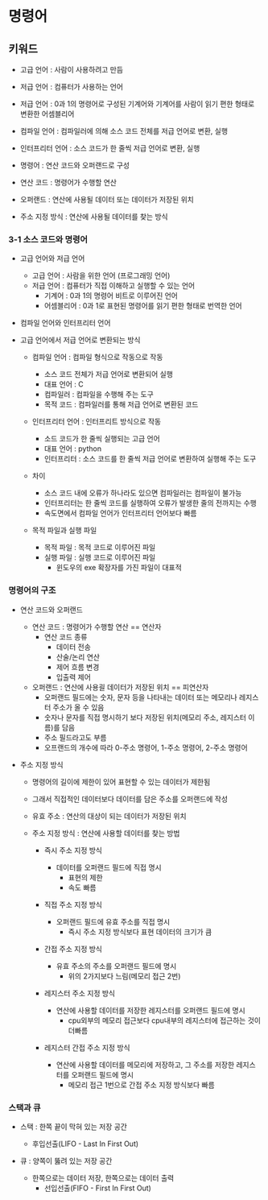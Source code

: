# 명령어

## 키워드
 - 고급 언어 : 사람이 사용하려고 만듬
 - 저급 언어 : 컴퓨터가 사용하는 언어
 - 저급 언어 : 0과 1의 명령어로 구성된 기계어와 기계어를 사람이 읽기 편한 형태로 변환한 어셈블리어
 - 컴파일 언어 : 컴파일러에 의해 소스 코드 전체를 저급 언어로 변환, 실행
 - 인터프리터 언어 : 소스 코드가 한 줄씩 저급 언어로 변환, 실행

 - 명령어 : 연산 코드와 오퍼랜드로 구성
 - 연산 코드 : 명령어가 수행할 연산
 - 오퍼랜드 : 연산에 사용될 데이터 또는 데이터가 저장된 위치
 - 주소 지정 방식 : 연산에 사용될 데이터를 찾는 방식

### 3-1 소스 코드와 명령어
 - 고급 언어와 저급 언어
    - 고급 언어 : 사람을 위한 언어 (프로그래밍 언어)
    - 저급 언어 : 컴퓨터가 직접 이해하고 실행할 수 있는 언어
        - 기계어 : 0과 1의 명령어 비트로 이루어진 언어
        - 어셈블리어 : 0과 1로 표현된 명령어를 읽기 편한 형태로 번역한 언어


 - 컴파일 언어와 인터프리터 언어
 - 고급 언어에서 저급 언어로 변환되는 방식
   - 컴파일 언어 : 컴파일 형식으로 작동으로 작동
     - 소스 코드 전체가 저급 언어로 변환되어 실행
     - 대표 언어 : C
     - 컴파일러 : 컴파일을 수행해 주는 도구
     - 목적 코드 : 컴파일러를 통해 저급 언어로 변환된 코드

   - 인터프리터 언어 : 인터프리트 방식으로 작동
     - 소드 코드가 한 줄씩 실행되는 고급 언어
     - 대표 언어 : python
     - 인터프리터 : 소스 코드를 한 줄씩 저급 언어로 변환하여 실행해 주는 도구
   - 차이
     - 소스 코드 내에 오류가 하나라도 있으면 컴파일러는 컴파일이 불가능
     - 인터프리터는 한 줄씩 코드를 실행하여 오류가 발생한 줄의 전까지는 수행
     - 속도면에서 컴파일 언어가 인터프리터 언어보다 빠름

   - 목적 파일과 실행 파일
     - 목적 파일 : 목적 코드로 이루어진 파일
     - 실행 파일 : 실행 코드로 이루어진 파일
       - 윈도우의 exe 확장자를 가진 파일이 대표적
 
### 명령어의 구조
 - 연산 코드와 오퍼랜드
   - 연산 코드 : 명령어가 수행할 연산 == 연산자
     - 연산 코드 종류
       - 데이터 전송
       - 산술/논리 연산
       - 제어 흐름 변경
       - 입출력 제어
   - 오퍼랜드 : 연산에 사용괼 데이터가 저장된 위치 == 피연산자
     - 오퍼랜드 필드에는 숫자, 문자 등을 나타내는 데이터 또는 메모리나 레지스터 주소가 올 수 있음
     - 숫자나 문자를 직접 명시하기 보다 저장된 위치(메모리 주소, 레지스터 이름)를 담음
     - 주소 필드라고도 부름
     - 오프랜드의 개수에 따라 0-주소 명령어, 1-주소 명령어, 2-주소 명령어

 - 주소 지정 방식
   - 명령어의 길이에 제한이 있어 표현할 수 있는 데이터가 제한됨
   - 그래서 직접적인 데이터보다 데이터를 담은 주소를 오퍼랜드에 작성
   - 유효 주소 : 연산의 대상이 되는 데이터가 저장된 위치
   
   - 주소 지정 방식 : 연산에 사용할 데이터를 찾는 방법
     - 즉시 주소 지정 방식
       - 데이터를 오퍼랜드 필드에 직접 명시
         - 표현의 제한
         - 속도 빠름
         
     - 직접 주소 지정 방식
       - 오퍼랜드 필드에 유효 주소를 직접 명시
         - 즉시 주소 지정 방식보다 표현 데이터의 크기가 큼
         
     - 간접 주소 지정 방식
       - 유효 주소의 주소를 오퍼랜드 필드에 명시
         - 위의 2가지보다 느림(메모리 접근 2번)
         
     - 레지스터 주소 지정 방식
       - 연산에 사용할 데이터를 저장한 레지스터를 오퍼랜드 필드에 명시
         - cpu외부의 메모리 접근보다 cpu내부의 레지스터에 접근하는 것이 더빠름
       
     - 레지스터 간접 주소 지정 방식
       - 연산에 사용할 데이터를 메모리에 저장하고, 그 주소를 저장한 레지스터를 오퍼랜드 필드에 명시
         - 메모리 접근 1번으로 간접 주소 지정 방식보다 빠름
       
### 스택과 큐
- 스택 : 한쪽 끝이 막혀 있는 저장 공간
  - 후입선출(LIFO - Last In First Out)
  
- 큐 : 양쪽이 뚫려 있는 저장 공간
  - 한쪽으로는 데이터 저장, 한쪽으로는 데이터 출력
    - 선입선출(FIFO - First In First Out)
